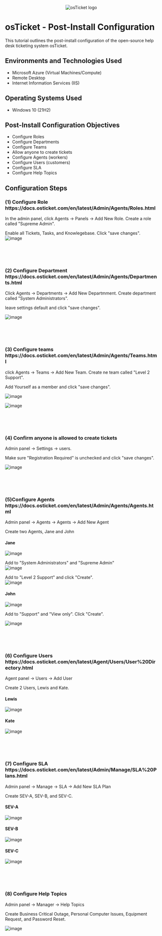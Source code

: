 
<p align="center">
<img src="https://i.imgur.com/Clzj7Xs.png" alt="osTicket logo"/>
</p>

<h1>osTicket - Post-Install Configuration</h1>
This tutorial outlines the post-install configuration of the open-source help desk ticketing system osTicket.<br />


<h2>Environments and Technologies Used</h2>

- Microsoft Azure (Virtual Machines/Compute)
- Remote Desktop
- Internet Information Services (IIS)

<h2>Operating Systems Used </h2>

- Windows 10</b> (21H2)

<h2>Post-Install Configuration Objectives</h2>

- Configure Roles
- Configure Departments
- Configure Teams
- Allow anyone to create tickets
- Configure Agents (workers) 
- Configure Users (customers)
- Configure SLA
- Configure Help Topics


<h2>Configuration Steps</h2>

<h3>(1) Configure Role https://docs.osticket.com/en/latest/Admin/Agents/Roles.html</h3>
  
In the admin panel, click Agents -> Panels -> Add New Role.  Create a role called "Supreme Admin".    

Enable all Tickets, Tasks, and Knowlegebase. Click "save changes".  
![image](https://github.com/user-attachments/assets/18cb00b8-b9af-4d79-834b-269b5258ae4a) 

<br> 
<br>
<br>

<h3>(2) Configure Department https://docs.osticket.com/en/latest/Admin/Agents/Departments.html</h3>   

Click Agents -> Departments -> Add New Departmment. Create department called "System Administrators".  

leave settings default and click "save changes".  

![image](https://github.com/user-attachments/assets/1a85c69f-c1fc-423e-9bb5-b04582018811)   

<br> 
<br>
<br>

<h3>(3) Configure teams https://docs.osticket.com/en/latest/Admin/Agents/Teams.html</h3>   

click Agents -> Teams -> Add New Team. Create ne team called "Level 2 Support".   

Add Yourself as a member and click "save changes".

![image](https://github.com/user-attachments/assets/65c0d724-f6e0-4e58-952a-c150a4ceff8c)   

![image](https://github.com/user-attachments/assets/b1b57175-bb16-4ff9-97db-5d3dca7b18f4)   

<br> 
<br>
<br>

<h3>(4) Confirm anyone is allowed to create tickets</h3>   

Admin panel -> Settings -> users.  

Make sure "Registration Required" is unchecked and click "save changes".   

![image](https://github.com/user-attachments/assets/149f6f33-1148-456f-a6ef-bd083560dd92)

<br> 
<br>
<br>  

<h3>(5)Configure Agents https://docs.osticket.com/en/latest/Admin/Agents/Agents.html</h3>   

Admin panel -> Agents -> Agents -> Add New Agent    

Create two Agents, Jane and John  

<h4>Jane</h4>  

![image](https://github.com/user-attachments/assets/3babf588-b93b-41bd-96b9-8fcef97422c8)   
   
Add to "System Administrators" and "Supreme Admin"  
![image](https://github.com/user-attachments/assets/44bccc05-e353-4406-851f-1913c3f3dbb5)   

Add to "Level 2 Support" and click "Create".  
![image](https://github.com/user-attachments/assets/3affc33c-b60f-4063-b0bb-d2b2aaa9b9bf)   

<h4>John</h4>  

![image](https://github.com/user-attachments/assets/b768ca73-5ef4-47f4-ba5a-eae94dbdcef0)   

Add to "Support" and "View only". Click "Create".

![image](https://github.com/user-attachments/assets/98fa1eac-f916-4632-ad87-d3542717195d)


<br> 
<br>
<br>

<h3>(6) Configure Users https://docs.osticket.com/en/latest/Agent/Users/User%20Directory.html</h3>    

Agent panel -> Users -> Add User    

Create 2 Users, Lewis and Kate.

<h4>Lewis</h4>   

![image](https://github.com/user-attachments/assets/6fc2a81d-03cd-47c0-b918-584bfdad5bdb)

<h4>Kate</h4>   

![image](https://github.com/user-attachments/assets/6bb70dbf-a0df-4670-8f78-ef71b1cf6667)

<br> 
<br>
<br>

<h3>(7) Configure SLA https://docs.osticket.com/en/latest/Admin/Manage/SLA%20Plans.html</h3>

Admin panel -> Manage -> SLA -> Add New SLA Plan   

Create SEV-A, SEV-B, and SEV-C.   

<h4>SEV-A</h4>

![image](https://github.com/user-attachments/assets/0cd1e45f-f582-416b-814c-d61ac274efe3)    

<h4>SEV-B</h4>

![image](https://github.com/user-attachments/assets/5b3052d9-dd87-486f-8a76-c3412bb101c1)   

<h4>SEV-C</h4>   

![image](https://github.com/user-attachments/assets/e5721460-3ef1-4583-9cf8-926b50f2eba9)

<br> 
<br>
<br>  

<h3>(8) Configure Help Topics</h3>   

Admin panel -> Manager -> Help Topics   

Create Business Critical Outage, Personal Computer Issues, Equipment Request, and Password Reset.   

![image](https://github.com/user-attachments/assets/7b3abc36-157f-48a4-a23f-d9ed21326d32)
